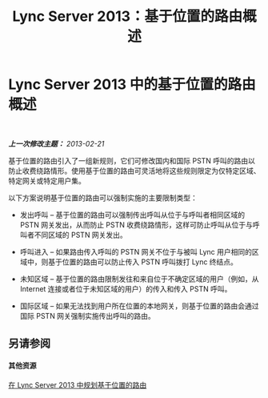 ﻿---
title: Lync Server 2013：基于位置的路由概述
TOCTitle: 基于位置的路由概述
ms:assetid: 4aa494bd-0d66-4335-b9e8-f758d44a7202
ms:mtpsurl: https://technet.microsoft.com/zh-cn/library/JJ994032(v=OCS.15)
ms:contentKeyID: 52061015
ms.date: 05/19/2016
mtps_version: v=OCS.15
ms.translationtype: HT
---

# Lync Server 2013 中的基于位置的路由概述

 

_**上一次修改主题：** 2013-02-21_

基于位置的路由引入了一组新规则，它们可修改国内和国际 PSTN 呼叫的路由以防止收费绕路情形。使用基于位置的路由可灵活地将这些规则限定为仅特定区域、特定网关或特定用户集。

以下方案说明基于位置的路由可以强制实施的主要限制类型：

  - 发出呼叫 – 基于位置的路由可以强制传出呼叫从位于与呼叫者相同区域的 PSTN 网关发出，从而防止 PSTN 收费绕路情形，这样可防止呼叫从位于与呼叫者不同区域的 PSTN 网关发出。

  - 呼叫进入 – 如果路由传入呼叫的 PSTN 网关不位于与被叫 Lync 用户相同的区域中，则基于位置的路由可以防止传入 PSTN 呼叫拨打 Lync 终结点。

  - 未知区域 – 基于位置的路由限制发往和来自位于不确定区域的用户（例如，从 Internet 连接或者位于未知区域的用户）的传入和传入 PSTN 呼叫。

  - 国际区域 – 如果无法找到用户所在位置的本地网关，则基于位置的路由会通过国际 PSTN 网关强制实施传出呼叫的路由。

## 另请参阅

#### 其他资源

[在 Lync Server 2013 中规划基于位置的路由](lync-server-2013-planning-for-location-based-routing.md)

